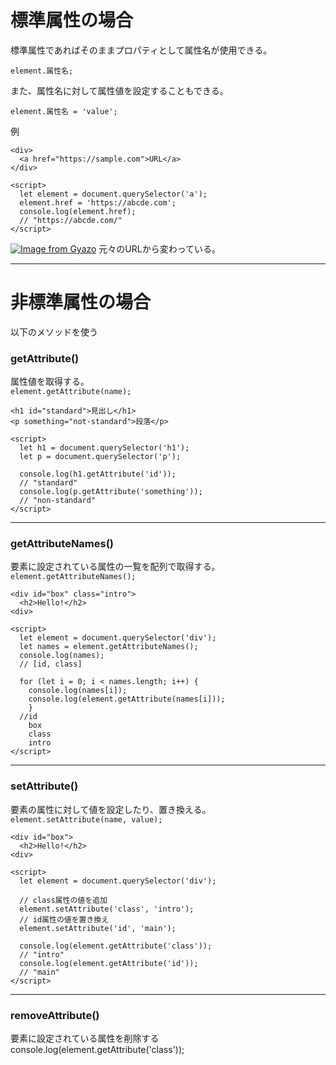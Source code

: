 # 標準属性の場合
標準属性であればそのままプロパティとして属性名が使用できる。    
~~~
element.属性名;
~~~
また、属性名に対して属性値を設定することもできる。
~~~
element.属性名 = 'value';
~~~

例
~~~
<div>
  <a href="https://sample.com">URL</a>
</div>
  
<script>
  let element = document.querySelector('a');
  element.href = 'https://abcde.com';
  console.log(element.href);
  // "https://abcde.com/"
</script>
~~~
[![Image from Gyazo](https://i.gyazo.com/6190287e0fc272748175fe3347cfd73a.png)](https://gyazo.com/6190287e0fc272748175fe3347cfd73a)
元々のURLから変わっている。
***

# 非標準属性の場合
以下のメソッドを使う

### getAttribute()
属性値を取得する。   
`element.getAttribute(name);`
~~~
<h1 id="standard">見出し</h1>
<p something="not-standard">段落</p>
  
<script>
  let h1 = document.querySelector('h1'); 
  let p = document.querySelector('p');

  console.log(h1.getAttribute('id'));
  // "standard"
  console.log(p.getAttribute('something'));
  // "non-standard"
</script>
~~~
***

### getAttributeNames()
要素に設定されている属性の一覧を配列で取得する。    
`element.getAttributeNames();`
~~~
<div id="box" class="intro">
  <h2>Hello!</h2>
<div>
  
<script>
  let element = document.querySelector('div');
  let names = element.getAttributeNames();
  console.log(names);
  // [id, class]

  for (let i = 0; i < names.length; i++) {
    console.log(names[i]);
    console.log(element.getAttribute(names[i]));
    }
  //id
    box
    class
    intro
</script>
~~~
***

### setAttribute()
要素の属性に対して値を設定したり、置き換える。    
`element.setAttribute(name, value);`
~~~
<div id="box">
  <h2>Hello!</h2>
<div>
  
<script>
  let element = document.querySelector('div');

  // class属性の値を追加
  element.setAttribute('class', 'intro');
  // id属性の値を置き換え
  element.setAttribute('id', 'main');

  console.log(element.getAttribute('class')); 
  // "intro"
  console.log(element.getAttribute('id')); 
  // "main"
</script>
~~~
***

### removeAttribute()
要素に設定されている属性を削除する
  console.log(element.getAttribute('class')); 
